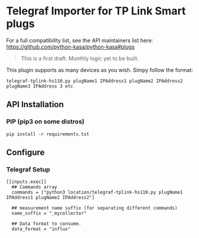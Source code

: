 # Telegraf Importer for TP Link Smart plugs

For a full compatibility list, see the API maintainers list here: https://github.com/python-kasa/python-kasa#plugs

> This is a first draft. Monthly logic yet to be built. 

This plugin supports as many devices as you wish. Simpy follow the format:

`telegraf-tplink-hs110.py plugName1 IPAddress1 plugName2 IPAddress2 plugName3 IPAddress 3 etc`
## API Installation

### PIP (pip3 on some distros)
`pip install -r requirements.txt`
 
## Configure

### Telegraf Setup
```
[[inputs.exec]]
  ## Commands array
  commands = ["python3 location/telegraf-tplink-hs110.py plugName1 IPAddress1 plugName2 IPAddress2"]

  ## measurement name suffix (for separating different commands)
  name_suffix = "_mycollector"

  ## Data format to consume.
  data_format = "influx"
